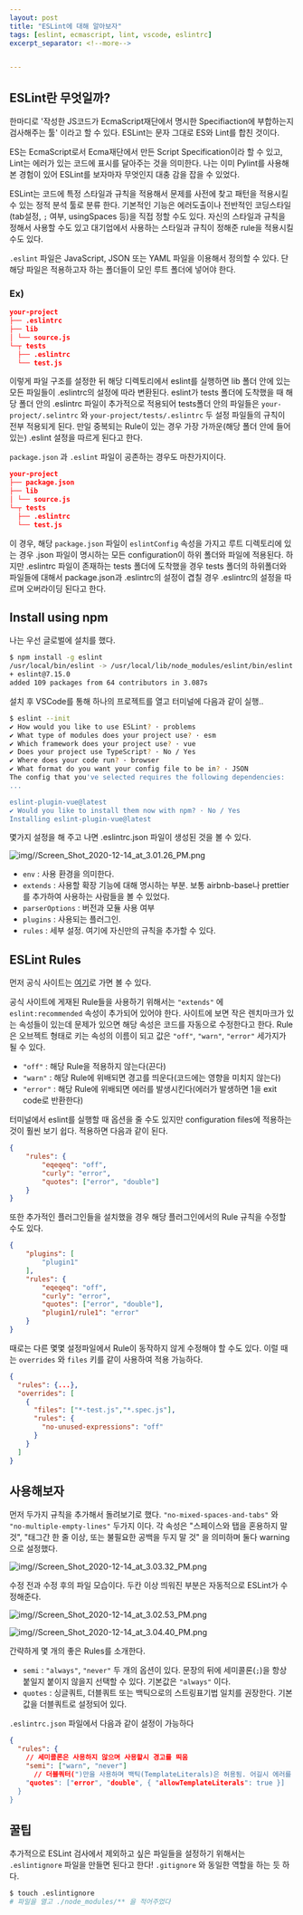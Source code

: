 ```yaml
---
layout: post
title: "ESLint에 대해 알아보자"
tags: [eslint, ecmascript, lint, vscode, eslintrc]
excerpt_separator: <!--more-->


---
```


## ESLint란 무엇일까?

한마디로 '작성한 JS코드가 EcmaScript재단에서 명시한 Specifiaction에 부합하는지 검사해주는 툴' 이라고 할 수 있다. ESLint는 문자 그대로 ES와 Lint를 합친 것이다. 

<!--more-->

ES는 EcmaScript로서 Ecma재단에서 만든 Script Specification이라 할 수 있고, Lint는 에러가 있는 코드에 표시를 달아주는 것을 의미한다. 나는 이미 Pylint를 사용해본 경험이 있어 ESLint를 보자마자 무엇인지 대충 감을 잡을 수 있었다. 

ESLint는 코드에 특정 스타일과 규칙을 적용해서 문제를 사전에 찾고 패턴을 적용시킬 수 있는 정적 분석 툴로 분류 한다. 기본적인 기능은 에러도출이나 전반적인 코딩스타일(tab설정, `;` 여부, usingSpaces 등)을 직접 정할 수도 있다. 자신의 스타일과 규칙을 정해서 사용할 수도 있고 대기업에서 사용하는 스타일과 규칙이 정해준 rule을 적용시킬 수도 있다. 

`.eslint` 파일은 JavaScript, JSON 또는 YAML 파일을 이용해서 정의할 수 있다. 단 해당 파일은 적용하고자 하는 폴더들이 모인 루트 폴더에 넣어야 한다. 

### Ex)

```json
your-project
├── .eslintrc
├── lib
│ └── source.js
└─┬ tests
  ├── .eslintrc
  └── test.js
```

이렇게 파일 구조를 설정한 뒤 해당 디렉토리에서 eslint를 실행하면 lib 폴더 안에 있는 모든 파일들이 .eslintrc의 설정에 따라 변환된다. eslint가 tests 폴더에 도착했을 때 해당 폴더 안의 .eslintrc 파일이 추가적으로 적용되어 tests폴더 안의 파일들은 `your-project/.selintrc` 와 `your-project/tests/.eslintrc` 두 설정 파일들의 규칙이 전부 적용되게 된다. 만일 중복되는 Rule이 있는 경우 가장 가까운(해당 폴더 안에 들어있는) .eslint 설정을 따르게 된다고 한다.

`package.json`  과 `.eslint` 파일이 공존하는 경우도 마찬가지이다.

```json
your-project
├── package.json
├── lib
│ └── source.js
└─┬ tests
  ├── .eslintrc
  └── test.js
```

이 경우, 해당 `package.json` 파일이 `eslintConfig` 속성을 가지고 루트 디렉토리에 있는 경우 .json 파일이 명시하는 모든 configuration이 하위 폴더와 파일에 적용된다. 하지만 .eslintrc 파일이 존재하는 tests 폴더에 도착했을 경우 tests 폴더의 하위폴더와 파일들에 대해서 package.json과 .eslintrc의 설정이 겹칠 경우 .eslintrc의 설정을 따르며 오버라이딩 된다고 한다. 

## Install using npm

나는 우선 글로벌에 설치를 했다.

```bash
$ npm install -g eslint
/usr/local/bin/eslint -> /usr/local/lib/node_modules/eslint/bin/eslint.js
+ eslint@7.15.0
added 109 packages from 64 contributors in 3.087s
```

설치 후 VSCode를 통해 하나의 프로젝트를 열고 터미널에 다음과 같이 실행..

```bash
$ eslint --init
✔ How would you like to use ESLint? · problems
✔ What type of modules does your project use? · esm
✔ Which framework does your project use? · vue
✔ Does your project use TypeScript? · No / Yes
✔ Where does your code run? · browser
✔ What format do you want your config file to be in? · JSON
The config that you've selected requires the following dependencies:
...

eslint-plugin-vue@latest
✔ Would you like to install them now with npm? · No / Yes
Installing eslint-plugin-vue@latest
```

몇가지 설정을 해 주고 나면 .eslintrc.json 파일이 생성된 것을 볼 수 있다.

![img//Screen_Shot_2020-12-14_at_3.01.26_PM.png](/assets/img/posts/2020-12-13-what-is-eslint/Screen_Shot_2020-12-14_at_3.01.26_PM.png)

- `env` : 사용 환경을 의미한다.
- `extends` : 사용할 확장 기능에 대해 명시하는 부분. 보통 airbnb-base나 prettier를 추가하여 사용하는 사람들을 볼 수 있었다.
- `parserOptions` : 버전과 모듈 사용 여부
- `plugins` : 사용되는 플러그인.
- `rules` : 세부 설정. 여기에 자신만의 규칙을 추가할 수 있다.

## ESLint Rules

먼저 공식 사이트는 [여기]([https://eslint.org/docs/rules/](https://eslint.org/docs/rules/))로 가면 볼 수 있다.

공식 사이트에 게재된 Rule들을 사용하기 위해서는 `"extends"` 에 `eslint:recommended` 속성이 추가되어 있어야 한다. 사이트에 보면 작은 렌치마크가 있는 속성들이 있는데 문제가 있으면 해당 속성은 코드를 자동으로 수정한다고 한다. Rule은 오브젝트 형태로 키는 속성의 이름이 되고 값은  `"off"`, `"warn"`, `"error"`  세가지가 될 수 있다.

- `"off"` : 해당 Rule을 적용하지 않는다(끈다)
- `"warn"` : 해당 Rule에 위배되면 경고를 띄운다(코드에는 영향을 미치지 않는다)
- `"error"` : 해당 Rule에 위배되면 에러를 발생시킨다(에러가 발생하면 1을 exit code로 반환한다)

터미널에서 eslint를 실행할 때 옵션을 줄 수도 있지만 configuration files에 적용하는 것이 훨씬 보기 쉽다. 적용하면 다음과 같이 된다.

```json
{
    "rules": {
        "eqeqeq": "off",
        "curly": "error",
        "quotes": ["error", "double"]
    }
}
```

또한 추가적인 플러그인들을 설치했을 경우 해당 플러그인에서의 Rule 규칙을 수정할 수도 있다.

```json
{
    "plugins": [
        "plugin1"
    ],
    "rules": {
        "eqeqeq": "off",
        "curly": "error",
        "quotes": ["error", "double"],
        "plugin1/rule1": "error"
    }
}
```

때로는 다른 몇몇 설정파일에서 Rule이 동작하지 않게 수정해야 할 수도 있다. 이럴 때는 `overrides` 와 `files` 키를 같이 사용하여 적용 가능하다.

```json
{
  "rules": {...},
  "overrides": [
    {
      "files": ["*-test.js","*.spec.js"],
      "rules": {
        "no-unused-expressions": "off"
      }
    }
  ]
}
```

## 사용해보자

먼저 두가지 규칙을 추가해서 돌려보기로 했다. `"no-mixed-spaces-and-tabs"` 와 `"no-multiple-empty-lines"` 두가지 이다. 각 속성은 "스페이스와 탭을 혼용하지 말 것", "태그간 한 줄 이상, 또는 불필요한 공백을 두지 말 것" 을 의미하며 둘다 warning으로 설정했다.

![img//Screen_Shot_2020-12-14_at_3.03.32_PM.png](/assets/img/posts/2020-12-13-what-is-eslint/Screen_Shot_2020-12-14_at_3.03.32_PM.png)

수정 전과 수정 후의 파일 모습이다. 두칸 이상 띄워진 부분은 자동적으로 ESLint가 수정해준다.

![img//Screen_Shot_2020-12-14_at_3.02.53_PM.png](/assets/img/posts/2020-12-13-what-is-eslint/Screen_Shot_2020-12-14_at_3.02.53_PM.png)

![img//Screen_Shot_2020-12-14_at_3.04.40_PM.png](/assets/img/posts/2020-12-13-what-is-eslint/Screen_Shot_2020-12-14_at_3.04.40_PM.png)

간략하게 몇 개의 좋은 Rules를 소개한다.

- `semi` : `"always"`, `"never"` 두 개의 옵션이 있다. 문장의 뒤에 세미콜론(`;`)을 항상 붙일지 붙이지 않을지 선택할 수 있다. 기본값은 `"always"` 이다.
- `quotes` : 싱글쿼트, 더블쿼트 또는 백틱으로의 스트링표기법 일치를 권장한다. 기본값을 더블쿼트로 설정되어 있다.

`.eslintrc.json` 파일에서 다음과 같이 설정이 가능하다

```json
{
  "rules": {
    // 세미콜론은 사용하지 않으며 사용할시 경고를 띄움
    "semi": ["warn", "never"]
	  // 더블쿼터(")만을 사용하며 백틱(TemplateLiterals)은 허용됨. 어길시 에러를 발생시킴.
    "quotes": ["error", "double", { "allowTemplateLiterals": true }] 
  }
}
```

## 꿀팁

추가적으로 ESLint 검사에서 제외하고 싶은 파일들을 설정하기 위해서는 `.eslintignore` 파일을 만들면 된다고 한다! `.gitignore` 와 동일한 역할을 하는 듯 하다.

```bash
$ touch .eslintignore 
# 파일을 열고 ./node_modules/** 을 적어주었다
```